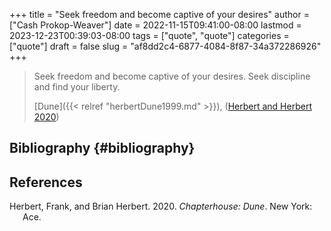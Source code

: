 +++
title = "Seek freedom and become captive of your desires"
author = ["Cash Prokop-Weaver"]
date = 2022-11-15T09:41:00-08:00
lastmod = 2023-12-23T00:39:03-08:00
tags = ["quote", "quote"]
categories = ["quote"]
draft = false
slug = "af8dd2c4-6877-4084-8f87-34a372286926"
+++

> Seek freedom and become captive of your desires. Seek discipline and find your liberty.
>
> [Dune]({{< relref "herbertDune1999.md" >}}), (<a href="#citeproc_bib_item_1">Herbert and Herbert 2020</a>)


## Bibliography {#bibliography}

## References

<style>.csl-entry{text-indent: -1.5em; margin-left: 1.5em;}</style><div class="csl-bib-body">
  <div class="csl-entry"><a id="citeproc_bib_item_1"></a>Herbert, Frank, and Brian Herbert. 2020. <i>Chapterhouse: Dune</i>. New York: Ace.</div>
</div>
